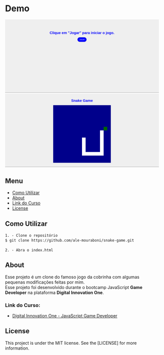 # Demo
![Demo](readme/demo.png)
![Demo](readme/demo-2.png)

## Menu
* [Como Utilizar](#Como-Utilizar)
* [About](#About)
* [Link do Curso](#Link-do-Curso)
* [License](#License)

## Como Utilizar
```
1. - Clone o repositório
$ git clone https://github.com/ale-mouraboni/snake-game.git

2. - Abra o index.html
```

## About
Esse projeto é um clone do famoso jogo da cobrinha com algumas pequenas modificações feitas por mim.  
Esse projeto foi desenvolvido durante o bootcamp JavaScript **Game Developer** na plataforma **Digital Innovation One**.

### Link do Curso:

* [Digital Innovation One - JavaScript Game Developer](https://digitalinnovation.one/)

## License
This project is under the MIT license. See the [LICENSE] for more information.


